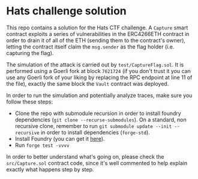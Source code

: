 # Hats challenge solution

This repo contains a solution for the Hats CTF challenge. A `Capture` smart
contract exploits a series of vulnerabilities in the ERC4266ETH contract in
order to drain it of all of the ETH (sending them to the contract's owner),
letting the contract itself claim the `msg.sender` as the flag holder (i.e.
capturing the flag).

The simulation of the attack is carried out by `test/CaptureFlag.sol`. It is
performed using a Goerli fork at block `7621724` (if you don't trust it you can
use any Goerli fork of your liking by replacing the RPC endpoint at line 11 of
the file), exactly the same block the `Vault` contract was deployed.

In order to run the simulation and potentially analyze traces, make sure you
follow these steps:

- Clone the repo with submodule recursion in order to install foundry
  dependencies (`git clone --recurse-submodules`). On a standard, non recursive
  clone, remember to run `git submodule update --init --recursive` in order to
  install dependencies (`forge-std`).
- Install Foundry (you can get it [here](https://getfoundry.sh/)).
- Run `forge test -vvvv`

In order to better understand what's going on, please check the
`src/Capture.sol` contract code, since it's well commented to help explain
exactly what happens step by step.
